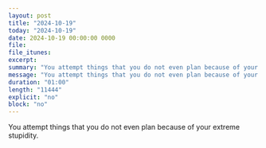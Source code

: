 ```yaml
---
layout: post
title: "2024-10-19"
today: "2024-10-19"
date: 2024-10-19 00:00:00 0000
file:
file_itunes:
excerpt:
summary: "You attempt things that you do not even plan because of your extreme stupidity."
message: "You attempt things that you do not even plan because of your extreme stupidity."
duration: "01:00"
length: "11444"
explicit: "no"
block: "no"
---
```

You attempt things that you do not even plan because of your extreme stupidity.

